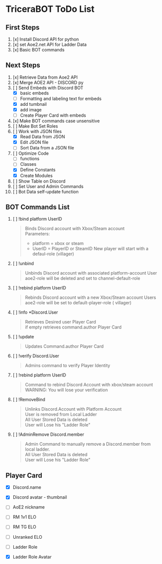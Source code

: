 # TriceraBOT ToDo List

## First Steps 
1. [x] Install Discord API for python
2. [x] set Aoe2.net API for Ladder Data
3. [x] Basic BOT commands

## Next Steps
1. [x] Retrieve Data from Aoe2 API
2. [x] Merge AOE2 API - DISCORD py
3. [ ] Send Embeds with Discord BOT
   - [x] basic embeds
   - [ ] Formatting and labeling text for embeds
   - [x] add tumbnail
   - [x] add image
   - [ ] Create Player Card with embeds
4. [x] Make BOT commands case unsensitive
5. [ ] Make Bot Set Roles
6. [ ] Work with JSON files
    - [x] Read Data from JSON
    - [x] Edit JSON file
    - [ ] Sort Data from a JSON file
7. [ ] Optimize Code
   - [ ] functions
   - [ ] Classes
   - [x] Define Constants
   - [x] Create Modules
8. [ ] Show Table on Discord
9. [ ] Set User and Admin Commands
10. [ ] Bot Data self-update function

## BOT Commands List
1. [ ] !bind platform UserID  
   > Binds Discord account with Xbox/Steam account  
   > Parameters:  
   > - platform = xbox or steam  
   > - UserID = PlayerID or SteamID
   > New player will start with a defaul-role (villager)

2. [ ] !unbind
   > Unbinds Discord account with associated platform-account
   > User aoe2-role will be deleted and set to channel-default-role

3. [ ] !rebind platform UserID
   > Rebinds Discord account with a new Xbox/Steam account
   > Users aoe2-role will be set to default-player-role ( villager)

4. [ ] !info *Discord.User
   > Retrieves Desired user Player Card  
   > if empty retrieves command.author Player Card

5. [ ] !update
   > Updates Command.author Player Card

6. [ ] !verify Discord.User
   > Admins command to verify Player Identity

7. [ ] !rebind platform UserID
   > Command to rebind Discord Account with xbox/steam account  
   > WARNING: You will lose your verification

8. [ ] !RemoveBind
    > Unlinks Discord.Account with Platform Account  
    > User is removed from Local Ladder  
    > All User Stored Data is deleted  
    > User will Lose his "Ladder Role"

9.  [ ] !AdminRemove Discord.member
    > Admin Command to manually remove a Discord.member from local ladder.  
    > All User Stored Data is deleted  
    > User will Lose his "Ladder Role"


## Player Card 
 - [x] Discord.name
 - [x] Discord avatar - thumbnail
 - [ ] AoE2 nickname
 - [ ] RM 1v1 ELO
 - [ ] RM TG ELO
 - [ ] Unranked ELO
 - [ ] Ladder Role
 - [x] Ladder Role Avatar
    
   



  

